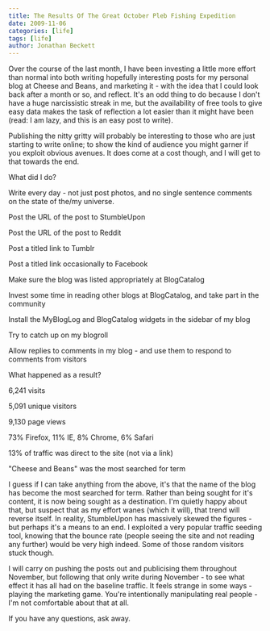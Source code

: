 ```yaml
---
title: The Results Of The Great October Pleb Fishing Expedition
date: 2009-11-06
categories: [life]
tags: [life]
author: Jonathan Beckett
---
```


Over the course of the last month, I have been investing a little more effort than normal into both writing hopefully interesting posts for my personal blog at Cheese and Beans, and marketing it - with the idea that I could look back after a month or so, and reflect. It's an odd thing to do because I don't have a huge narcissistic streak in me, but the availability of free tools to give easy data makes the task of reflection a lot easier than it might have been (read: I am lazy, and this is an easy post to write).

Publishing the nitty gritty will probably be interesting to those who are just starting to write online; to show the kind of audience you might garner if you exploit obvious avenues. It does come at a cost though, and I will get to that towards the end.

What did I do?

Write every day - not just post photos, and no single sentence comments on the state of the/my universe.

Post the URL of the post to StumbleUpon

Post the URL of the post to Reddit

Post a titled link to Tumblr

Post a titled link occasionally to Facebook

Make sure the blog was listed appropriately at BlogCatalog

Invest some time in reading other blogs at BlogCatalog, and take part in the community

Install the MyBlogLog and BlogCatalog widgets in the sidebar of my blog

Try to catch up on my blogroll

Allow replies to comments in my blog - and use them to respond to comments from visitors

What happened as a result?

6,241 visits

5,091 unique visitors

9,130 page views

73% Firefox, 11% IE, 8% Chrome, 6% Safari

13% of traffic was direct to the site (not via a link)

"Cheese and Beans" was the most searched for term

I guess if I can take anything from the above, it's that the name of the blog has become the most searched for term. Rather than being sought for it's content, it is now being sought as a destination. I'm quietly happy about that, but suspect that as my effort wanes (which it will), that trend will reverse itself. In reality, StumbleUpon has massively skewed the figures - but perhaps it's a means to an end. I exploited a very popular traffic seeding tool, knowing that the bounce rate (people seeing the site and not reading any further) would be very high indeed. Some of those random visitors stuck though.

I will carry on pushing the posts out and publicising them throughout November, but following that only write during November - to see what effect it has all had on the baseline traffic. It feels strange in some ways - playing the marketing game. You're intentionally manipulating real people - I'm not comfortable about that at all.

If you have any questions, ask away.
